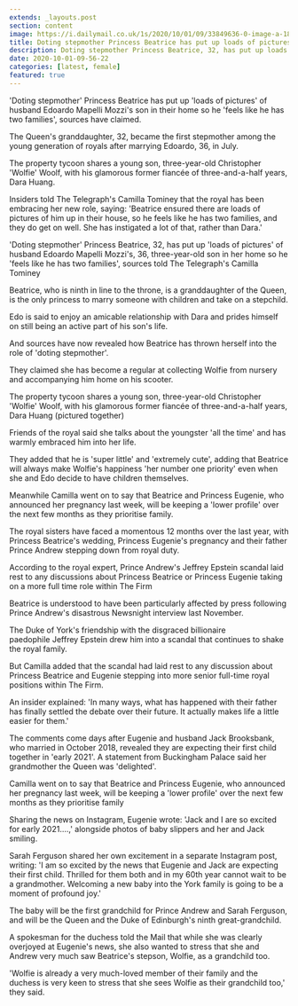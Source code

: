 ```yaml
---
extends: _layouts.post
section: content
image: https://i.dailymail.co.uk/1s/2020/10/01/09/33849636-0-image-a-18_1601542299835.jpg 
title: Doting stepmother Princess Beatrice has put up loads of pictures of Edo Mapelli Mozzis son 
description: Doting stepmother Princess Beatrice, 32, has put up loads of pictures of husband Edoardo Mapelli Mozzis, 36, three-year-old son so he feels like he has two families, sources told The Telegraph. 
date: 2020-10-01-09-56-22 
categories: [latest, female] 
featured: true 
--- 
```

'Doting stepmother' Princess Beatrice has put up 'loads of pictures' of husband Edoardo Mapelli Mozzi's son in their home so he 'feels like he has two families', sources have claimed.

The Queen's granddaughter, 32, became the first stepmother among the young generation of royals after marrying Edoardo, 36, in July.

The property tycoon shares a young son, three-year-old Christopher 'Wolfie' Woolf, with his glamorous former fiancée of three-and-a-half years, Dara Huang.

Insiders told The Telegraph's Camilla Tominey that the royal has been embracing her new role, saying: 'Beatrice ensured there are loads of pictures of him up in their house, so he feels like he has two families, and they do get on well. She has instigated a lot of that, rather than Dara.'

'Doting stepmother' Princess Beatrice, 32, has put up 'loads of pictures' of husband Edoardo Mapelli Mozzi's, 36, three-year-old son in her home so he 'feels like he has two families', sources told The Telegraph's Camilla Tominey

Beatrice, who is ninth in line to the throne, is a granddaughter of the Queen, is the only princess to marry someone with children and take on a stepchild.

Edo is said to enjoy an amicable relationship with Dara and prides himself on still being an active part of his son's life.

And sources have now revealed how Beatrice has thrown herself into the role of 'doting stepmother'.

They claimed she has become a regular at collecting Wolfie from nursery and accompanying him home on his scooter.

The property tycoon shares a young son, three-year-old Christopher 'Wolfie' Woolf, with his glamorous former fiancée of three-and-a-half years, Dara Huang (pictured together) 

Friends of the royal said she talks about the youngster 'all the time' and has warmly embraced him into her life.

They added that he is 'super little' and 'extremely cute', adding that Beatrice will always make Wolfie's happiness 'her number one priority' even when she and Edo decide to have children themselves.  

Meanwhile Camilla went on to say that Beatrice and Princess Eugenie, who announced her pregnancy last week, will be keeping a 'lower profile' over the next few months as they prioritise family. 

The royal sisters have faced a momentous 12 months over the last year, with Princess Beatrice's wedding, Princess Eugenie's pregnancy and their father Prince Andrew stepping down from royal duty. 

According to the royal expert, Prince Andrew's Jeffrey Epstein scandal laid rest to any discussions about Princess Beatrice or Princess Eugenie taking on a more full time role within The Firm 

Beatrice is understood to have been particularly affected by press following Prince Andrew's disastrous Newsnight interview last November.

The Duke of York's friendship with the disgraced billionaire paedophile Jeffrey Epstein drew him into a scandal that continues to shake the royal family. 

But Camilla added that the scandal had laid rest to any discussion about Princess Beatrice and Eugenie stepping into more senior full-time royal positions within The Firm.

An insider explained: 'In many ways, what has happened with their father has finally settled the debate over their future. It actually makes life a little easier for them.' 

The comments come days after Eugenie and husband Jack Brooksbank, who married in October 2018, revealed they are expecting their first child together in 'early 2021'. A statement from Buckingham Palace said her grandmother the Queen was 'delighted'. 

Camilla went on to say that Beatrice and Princess Eugenie, who announced her pregnancy last week, will be keeping a 'lower profile' over the next few months as they prioritise family

Sharing the news on Instagram, Eugenie wrote: 'Jack and I are so excited for early 2021....,' alongside photos of baby slippers and her and Jack smiling. 

Sarah Ferguson shared her own excitement in a separate Instagram post, writing: 'I am so excited by the news that Eugenie and Jack are expecting their first child. Thrilled for them both and in my 60th year cannot wait to be a grandmother. Welcoming a new baby into the York family is going to be a moment of profound joy.' 

The baby will be the first grandchild for Prince Andrew and Sarah Ferguson, and will be the Queen and the Duke of Edinburgh's ninth great-grandchild.

A spokesman for the duchess told the Mail that while she was clearly overjoyed at Eugenie's news, she also wanted to stress that she and Andrew very much saw Beatrice's stepson, Wolfie, as a grandchild too.

'Wolfie is already a very much-loved member of their family and the duchess is very keen to stress that she sees Wolfie as their grandchild too,' they said.


